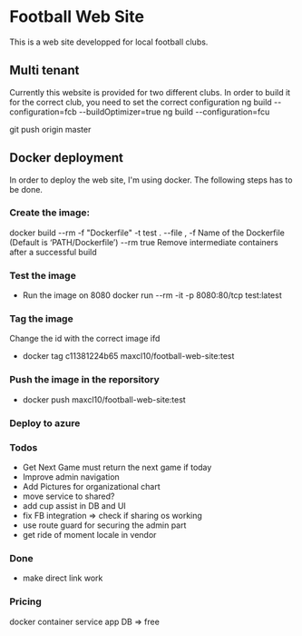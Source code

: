 # Football Web Site

This is a web site developped for local football clubs.

## Multi tenant

Currently this website is provided for two different clubs. In order to build it for the correct club, you need to set the correct configuration
ng build --configuration=fcb --buildOptimizer=true
ng build --configuration=fcu

git push origin master

## Docker deployment

In order to deploy the web site, I'm using docker. The following steps has to be done.

### Create the image:

docker build --rm -f "Dockerfile" -t test .
--file , -f Name of the Dockerfile (Default is ‘PATH/Dockerfile’)
--rm true Remove intermediate containers after a successful build

### Test the image

- Run the image on 8080
  docker run --rm -it -p 8080:80/tcp test:latest

### Tag the image

Change the id with the correct image ifd

- docker tag c11381224b65 maxcl10/football-web-site:test

### Push the image in the reporsitory

- docker push maxcl10/football-web-site:test

### Deploy to azure

### Todos

- Get Next Game must return the next game if today
- Improve admin navigation
- Add Pictures for organizational chart
- move service to shared?
- add cup assist in DB and UI
- fix FB integration => check if sharing os working
- use route guard for securing the admin part
- get ride of moment locale in vendor

### Done

- make direct link work

### Pricing

docker container
service app
DB => free
